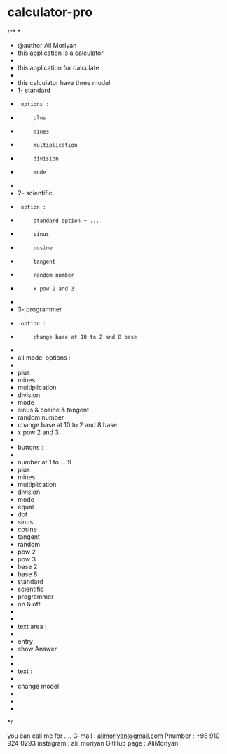 # calculator-pro

/**
 *
 * @author Ali Moriyan
 * this application is a calculator
 * 
 * this application for calculate
 * 
 * this calculator have three model
 * 1- standard
 *      options :
 *          plus
 *          mines
 *          multiplication
 *          division
 *          mode
 *          
 * 2- scientific
 *      option :
 *          standard option + ...
 *          sinus
 *          cosine
 *          tangent
 *          random number
 *          x pow 2 and 3
 *          
 * 3- programmer
 *      option :
 *          change base at 10 to 2 and 8 base
 * 
 * all model options :
 * 
 * plus
 * mines
 * multiplication
 * division
 * mode
 * sinus & cosine & tangent
 * random number
 * change base at 10 to 2 and 8 base
 * x pow 2 and 3
 * 
 * buttons :
 * 
 * number at 1 to ... 9
 * plus
 * mines
 * multiplication
 * division
 * mode
 * equal
 * dot
 * sinus
 * cosine
 * tangent
 * random
 * pow 2
 * pow 3
 * base 2
 * base 8
 * standard
 * scientific
 * programmer
 * on & off
 * 
 * 
 * text area :
 * 
 * entry
 * show Answer
 * 
 * 
 * text :
 * 
 * change model
 * 
 * 
 * 
 */
 
 you can call me for ....
 G-mail : alimoriyan@gmail.com
 Pnumber : +98 910 924 0293
 instagram : ali_moriyan
 GitHub page : AliMoriyan 
